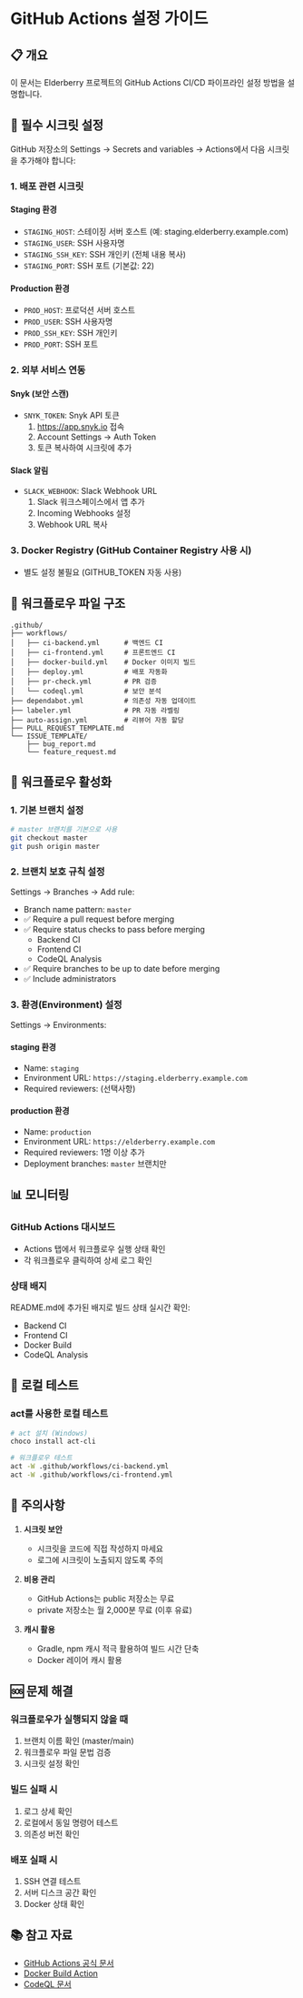# GitHub Actions 설정 가이드

## 📋 개요

이 문서는 Elderberry 프로젝트의 GitHub Actions CI/CD 파이프라인 설정 방법을 설명합니다.

## 🔐 필수 시크릿 설정

GitHub 저장소의 Settings → Secrets and variables → Actions에서 다음 시크릿을 추가해야 합니다:

### 1. 배포 관련 시크릿

#### Staging 환경
- `STAGING_HOST`: 스테이징 서버 호스트 (예: staging.elderberry.example.com)
- `STAGING_USER`: SSH 사용자명
- `STAGING_SSH_KEY`: SSH 개인키 (전체 내용 복사)
- `STAGING_PORT`: SSH 포트 (기본값: 22)

#### Production 환경
- `PROD_HOST`: 프로덕션 서버 호스트
- `PROD_USER`: SSH 사용자명
- `PROD_SSH_KEY`: SSH 개인키
- `PROD_PORT`: SSH 포트

### 2. 외부 서비스 연동

#### Snyk (보안 스캔)
- `SNYK_TOKEN`: Snyk API 토큰
  1. https://app.snyk.io 접속
  2. Account Settings → Auth Token
  3. 토큰 복사하여 시크릿에 추가

#### Slack 알림
- `SLACK_WEBHOOK`: Slack Webhook URL
  1. Slack 워크스페이스에서 앱 추가
  2. Incoming Webhooks 설정
  3. Webhook URL 복사

### 3. Docker Registry (GitHub Container Registry 사용 시)
- 별도 설정 불필요 (GITHUB_TOKEN 자동 사용)

## 🔧 워크플로우 파일 구조

```
.github/
├── workflows/
│   ├── ci-backend.yml      # 백엔드 CI
│   ├── ci-frontend.yml     # 프론트엔드 CI
│   ├── docker-build.yml    # Docker 이미지 빌드
│   ├── deploy.yml          # 배포 자동화
│   ├── pr-check.yml        # PR 검증
│   └── codeql.yml          # 보안 분석
├── dependabot.yml          # 의존성 자동 업데이트
├── labeler.yml             # PR 자동 라벨링
├── auto-assign.yml         # 리뷰어 자동 할당
├── PULL_REQUEST_TEMPLATE.md
└── ISSUE_TEMPLATE/
    ├── bug_report.md
    └── feature_request.md
```

## 🚀 워크플로우 활성화

### 1. 기본 브랜치 설정
```bash
# master 브랜치를 기본으로 사용
git checkout master
git push origin master
```

### 2. 브랜치 보호 규칙 설정
Settings → Branches → Add rule:
- Branch name pattern: `master`
- ✅ Require a pull request before merging
- ✅ Require status checks to pass before merging
  - Backend CI
  - Frontend CI
  - CodeQL Analysis
- ✅ Require branches to be up to date before merging
- ✅ Include administrators

### 3. 환경(Environment) 설정
Settings → Environments:

#### staging 환경
- Name: `staging`
- Environment URL: `https://staging.elderberry.example.com`
- Required reviewers: (선택사항)

#### production 환경
- Name: `production`
- Environment URL: `https://elderberry.example.com`
- Required reviewers: 1명 이상 추가
- Deployment branches: `master` 브랜치만

## 📊 모니터링

### GitHub Actions 대시보드
- Actions 탭에서 워크플로우 실행 상태 확인
- 각 워크플로우 클릭하여 상세 로그 확인

### 상태 배지
README.md에 추가된 배지로 빌드 상태 실시간 확인:
- Backend CI
- Frontend CI
- Docker Build
- CodeQL Analysis

## 🔄 로컬 테스트

### act를 사용한 로컬 테스트
```bash
# act 설치 (Windows)
choco install act-cli

# 워크플로우 테스트
act -W .github/workflows/ci-backend.yml
act -W .github/workflows/ci-frontend.yml
```

## 📝 주의사항

1. **시크릿 보안**
   - 시크릿을 코드에 직접 작성하지 마세요
   - 로그에 시크릿이 노출되지 않도록 주의

2. **비용 관리**
   - GitHub Actions는 public 저장소는 무료
   - private 저장소는 월 2,000분 무료 (이후 유료)

3. **캐시 활용**
   - Gradle, npm 캐시 적극 활용하여 빌드 시간 단축
   - Docker 레이어 캐시 활용

## 🆘 문제 해결

### 워크플로우가 실행되지 않을 때
1. 브랜치 이름 확인 (master/main)
2. 워크플로우 파일 문법 검증
3. 시크릿 설정 확인

### 빌드 실패 시
1. 로그 상세 확인
2. 로컬에서 동일 명령어 테스트
3. 의존성 버전 확인

### 배포 실패 시
1. SSH 연결 테스트
2. 서버 디스크 공간 확인
3. Docker 상태 확인

## 📚 참고 자료
- [GitHub Actions 공식 문서](https://docs.github.com/en/actions)
- [Docker Build Action](https://github.com/docker/build-push-action)
- [CodeQL 문서](https://codeql.github.com/docs/)